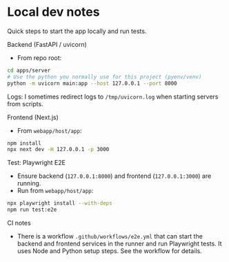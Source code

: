 # Local dev notes

Quick steps to start the app locally and run tests.

Backend (FastAPI / uvicorn)
- From repo root:

```bash
cd apps/server
# Use the python you normally use for this project (pyenv/venv)
python -m uvicorn main:app --host 127.0.0.1 --port 8000
```

Logs: I sometimes redirect logs to `/tmp/uvicorn.log` when starting servers from scripts.

Frontend (Next.js)
- From `webapp/host/app`:

```bash
npm install
npx next dev -H 127.0.0.1 -p 3000
```

Test: Playwright E2E

- Ensure backend (`127.0.0.1:8000`) and frontend (`127.0.0.1:3000`) are running.
- Run from `webapp/host/app`:

```bash
npx playwright install --with-deps
npm run test:e2e
```

CI notes
- There is a workflow `.github/workflows/e2e.yml` that can start the backend and frontend services in the runner and run Playwright tests. It uses Node and Python setup steps. See the workflow for details.
